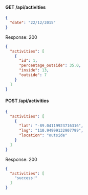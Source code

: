 #### GET /api/activities


```json
{
  "date": "22/12/2015"
}
```

Response: 200
```json
{
  "activities": [
    {
      "id": 1,
      "percentage_outside": 35.0,
      "inside": 13,
      "outside": 7
    }
  ]
}
```
#### POST /api/activities


```json
{
  "activities": [
    {
      "lat": "-89.04119923716316",
      "lng": "110.94999132907799",
      "location": "outside"
    }
  ]
}
```

Response: 200
```json
{
  "activities": [
    "success!"
  ]
}
```
